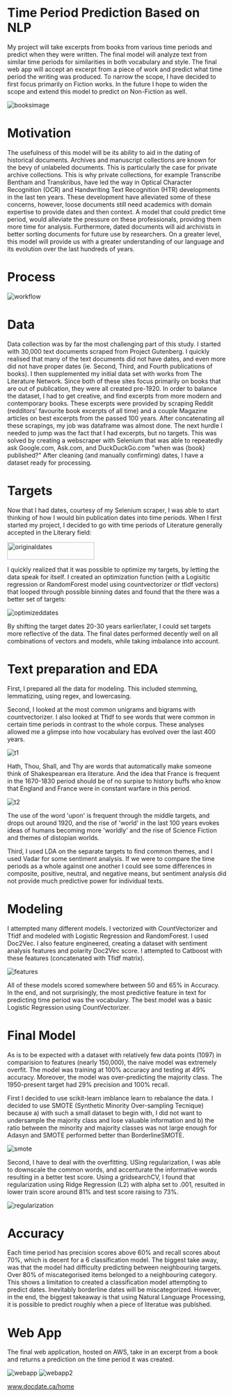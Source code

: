 # Time Period Prediction Based on NLP

My project will take excerpts from books from various time periods and predict when they were written. The final model will
analyze text from similar time periods for similarities in both vocabulary and style. The final web app will accept an excerpt from a piece of work and predict what time period the writing was produced. To narrow the scope, I have decided to first focus primarily on Fiction works. In the future I hope to widen the scope and extend this model to predict on Non-Fiction as well.

<img src='projectname/static/images/books.png' alt='booksimage'>


# Motivation

The usefulness of this model will be its ability to aid in the dating of historical documents. Archives and manuscript collections are known for the bevy of unlabeled documents. This is particularly the case for private archive collections. This is why private collections, for example Transcribe Bentham and Transkribus, have led the way in Optical Character Recognition (OCR) and Handwriting Text Recognition (HTR) developments in the last ten years. These development have alleviated some of these concerns, however, loose documents still need academics with domain expertise to provide dates and then context. A model that could predict time period, would alleviate the pressure on these professionals, providng them more time for analysis. Furthermore, dated documents will aid archivists in better sorting documents for future use by researchers. On a greater level, this model will provide us with a greater understanding of our language and its evolution over the last hundreds of years.

# Process

<img src='projectname/static/images/workflow2.png' alt='workflow'>


# Data

Data collection was by far the most challenging part of this study. I started with 30,000 text documents scraped from Project Gutenberg. I quickly realised that many of the text documents did not have dates, and even more did not have proper dates (ie. Second, Third, and Fourth publications of books). I then supplemented my initial data set with works from The Literature Network. Since both of these sites focus primarily on books that are out of publication, they were all created pre-1920. In order to balance the dataset, I had to get creative, and find excerpts from more modern and contemporary books. These excerpts were provided by scraping Reddit (redditors' favourite book excerpts of all time) and a couple Magazine articles on best excerpts from the passed 100 years. After concatenating all these scrapings, my job was dataframe was almost done. The next hurdle I needed to jump was the fact that I had excerpts, but no targets. This was solved by creating a webscraper with Selenium that was able to repeatedly ask Google.com, Ask.com, and DuckDuckGo.com "when was {book} published?" After cleaning (and manually confirming) dates, I have a dataset ready for processing.



# Targets

Now that I had dates, courtesy of my Selenium scraper, I was able to start thinking of how I would bin publication dates into time periods. When I first started my project, I decided to go with time periods of Literature generally accepted in the Literary field:

<img src='projectname/static/images/original_dates.png' width='200' height='40' alt='originaldates'>

I quickly realized that it was possible to optimize my targets, by letting the data speak for itself. I created an optimization function (with a Logisitic regression or RandomForest model using countvectorizer or tfidf vectors) that looped through possible binning dates and found that the there was a better set of targets:

<img src='projectname/static/images/optimized_dates.png' alt='optimizeddates'>

By shifting the target dates 20-30 years earlier/later, I could set targets more reflective of the data. The final dates performed decently well on all combinations of vectors and models, while taking imbalance into account.

# Text preparation and EDA

First, I prepared all the data for modeling. This included stemming, lemmatizing, using regex, and lowercasing.

Second, I looked at the most common unigrams and bigrams with countvectorizer. I also looked at Tfidf to see words that were common in certain time periods in contrast to the whole corpus. These analyses allowed me a glimpse into how vocabulary has evolved over the last 400 years.


<img src='projectname/static/images/tfidf1.png' alt='t1'>

Hath, Thou, Shall, and Thy are words that automatically make someone think of Shakespearean era literature. And the idea that France is frequent in the 1670-1830 period should be of no surpise to history buffs who know that England and France were in constant warfare in this period.

<img src='projectname/static/images/tfidf2.png' alt='t2'>

The use of the word 'upon' is frequent through the middle targets, and drops out around 1920, and the rise of 'world' in the last 100 years evokes ideas of humans becoming more 'worldly' and the rise of Science Fiction and themes of distopian worlds.


Third, I used LDA on the separate targets to find common themes, and I used Vadar for some sentiment analysis. If we were to compare the time periods as a whole against one another I could see some differences in composite, positive, neutral, and negative means, but sentiment analysis did not provide much predictive power for individual texts. 

# Modeling

I attempted many different models. I vectorized with CountVectorizer and Tfidf and modeled with Logistic Regression and RandomForest. I used Doc2Vec. I also feature engineered, creating a dataset with sentiment analysis features and polarity Doc2Vec score. I attempted to Catboost with these features (concatenated with Tfidf matrix). 

<img src='projectname/static/images/features_df.png' alt='features'>

All of these models scored somewhere between 50 and 65% in Accuracy. In the end, and not surprisingly, the most predictive feature in text for predicting time period was the vocabulary. The best model was a basic Logistic Regression using CountVectorizer. 

# Final Model

As is to be expected with a dataset with relatively few data points (1097) in comparision to features (nearly 150,000), the naive model was extremely overfit. The model was training at 100% accuracy and testing at 49% accuracy. Moreover, the model was over-predicting the majority class. The 1950-present target had 29% precision and 100% recall. 


First I decided to use scikit-learn imblance learn to rebalance the data. I decided to use SMOTE (Synthetic Minority Over-sampling Tecnique) because a) with such a small dataset to begin with, I did not want to undersample the majority class and lose valuable information and b) the ratio between the minority and majority classes was not large enough for Adasyn and SMOTE performed better than BorderlineSMOTE.

<img src='projectname/static/images/imbalance_smote.png' alt='smote'>


Second, I have to deal with the overfitting. USing regularization, I was able to downscale the common words, and accenturate the informative words resulting in a better test score. Using a gridsearchCV, I found that regularization using Ridge Regression (L2) with alpha set to .001, resulted in lower train score around 81% and test score raising to 73%. 

<img src='projectname/static/images/regularization.png' alt='regularization'>

#  Accuracy  

Each time period has precision scores above 60% and recall scores about 70%, which is decent for a 6 classification model. The biggest take away, was that the model had difficulty predicting between neighbouring targets. Over 80% of miscategorised items belonged to a neighbouring category. This shows a limitation to created a classification model attempting to predict dates. Inevitably borderline dates will be miscategorized. However, in the end, the biggest takeaway is that using Natural Language Processing, it is possible to predict roughly when a piece of literatue was publshed.

# Web App

The final web application, hosted on AWS, take in an excerpt from a book and returns a prediction on the time period it was created.

<img src='projectname/static/images/webapp.png' alt='webapp'>

<img src='projectname/static/images/webapp2.png' alt='webapp2'>

www.docdate.ca/home

